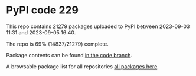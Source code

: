 # PyPI code 229

This repo contains 21279 packages uploaded to PyPI between 
2023-09-03 11:31 and 2023-09-05 16:40.

The repo is 69% (14837/21279) complete.

Package contents can be found [in the code branch](https://github.com/pypi-data/pypi-mirror-229/tree/code/packages).

A browsable package list for all repositories [all packages here](https://pypi-data.github.io/website/repositories/pypi-mirror-229).



